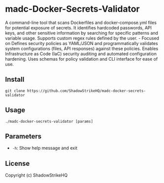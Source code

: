 # madc-Docker-Secrets-Validator
A command-line tool that scans Dockerfiles and docker-compose.yml files for potential exposure of secrets. It identifies hardcoded passwords, API keys, and other sensitive information by searching for specific patterns and variable usage.  Supports custom regex rules defined by the user. - Focused on Defines security policies as YAML/JSON and programmatically validates system configurations (files, API responses) against these policies. Enables Infrastructure as Code (IaC) security auditing and automated configuration hardening. Uses schemas for policy validation and CLI interface for ease of use.

## Install
`git clone https://github.com/ShadowStrikeHQ/madc-docker-secrets-validator`

## Usage
`./madc-docker-secrets-validator [params]`

## Parameters
- `-h`: Show help message and exit

## License
Copyright (c) ShadowStrikeHQ
